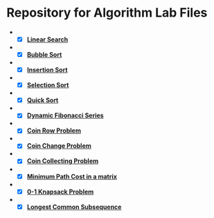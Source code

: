 # Repository for Algorithm Lab Files

- - [x] [**Linear Search**](https://github.com/ItsTatsuya/AlgorithmLab/tree/main/LinearSearch)
- - [x] [**Bubble Sort**](https://github.com/ItsTatsuya/AlgorithmLab/tree/main/BubbleSort)
- - [x] [**Insertion Sort**](https://github.com/ItsTatsuya/AlgorithmLab/tree/main/InsertionSort)
- - [x] [**Selection Sort**](https://github.com/ItsTatsuya/AlgorithmLab/tree/main/SelectionSort)
- - [x] [**Quick Sort**](https://github.com/ItsTatsuya/AlgorithmLab/tree/main/QuickSort)
- - [x] [**Dynamic Fibonacci Series**](https://github.com/ItsTatsuya/AlgorithmLab/tree/main/SelectionSort)
- - [x] [**Coin Row Problem**](https://github.com/ItsTatsuya/AlgorithmLab/tree/main/CoinRowProblem)
- - [x] [**Coin Change Problem**](https://github.com/ItsTatsuya/AlgorithmLab/tree/main/ChangeMakingProblem)
- - [x] [**Coin Collecting Problem**](https://github.com/ItsTatsuya/AlgorithmLab/tree/main/CoinCollectingProblem)
- - [x] [**Minimum Path Cost in a matrix**](https://github.com/ItsTatsuya/AlgorithmLab/tree/main/MinPathCost)
- - [x] [**0-1 Knapsack Problem**](https://github.com/ItsTatsuya/AlgorithmLab/tree/main/0-1KnapsackProblem)
- - [x] [**Longest Common Subsequence**](https://github.com/ItsTatsuya/AlgorithmLab/tree/main/LongestSubsequence)
